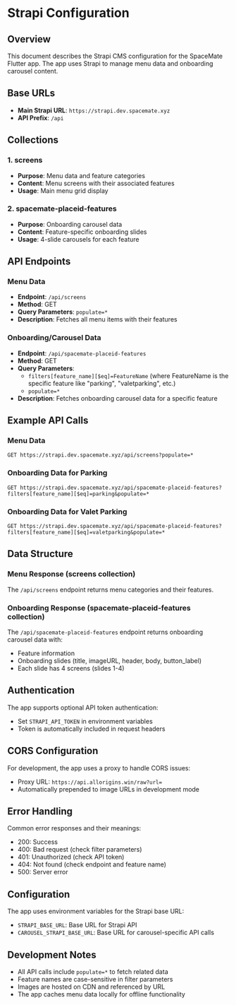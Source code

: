 # Strapi Configuration

## Overview

This document describes the Strapi CMS configuration for the SpaceMate Flutter app. The app uses Strapi to manage menu data and onboarding carousel content.

## Base URLs

- **Main Strapi URL**: `https://strapi.dev.spacemate.xyz`
- **API Prefix**: `/api`

## Collections

### 1. screens
- **Purpose**: Menu data and feature categories
- **Content**: Menu screens with their associated features
- **Usage**: Main menu grid display

### 2. spacemate-placeid-features
- **Purpose**: Onboarding carousel data
- **Content**: Feature-specific onboarding slides
- **Usage**: 4-slide carousels for each feature

## API Endpoints

### Menu Data
- **Endpoint**: `/api/screens`
- **Method**: GET
- **Query Parameters**: `populate=*`
- **Description**: Fetches all menu items with their features

### Onboarding/Carousel Data
- **Endpoint**: `/api/spacemate-placeid-features`
- **Method**: GET
- **Query Parameters**: 
  - `filters[feature_name][$eq]=FeatureName` (where FeatureName is the specific feature like "parking", "valetparking", etc.)
  - `populate=*`
- **Description**: Fetches onboarding carousel data for a specific feature

## Example API Calls

### Menu Data
```
GET https://strapi.dev.spacemate.xyz/api/screens?populate=*
```

### Onboarding Data for Parking
```
GET https://strapi.dev.spacemate.xyz/api/spacemate-placeid-features?filters[feature_name][$eq]=parking&populate=*
```

### Onboarding Data for Valet Parking
```
GET https://strapi.dev.spacemate.xyz/api/spacemate-placeid-features?filters[feature_name][$eq]=valetparking&populate=*
```

## Data Structure

### Menu Response (screens collection)
The `/api/screens` endpoint returns menu categories and their features.

### Onboarding Response (spacemate-placeid-features collection)
The `/api/spacemate-placeid-features` endpoint returns onboarding carousel data with:
- Feature information
- Onboarding slides (title, imageURL, header, body, button_label)
- Each slide has 4 screens (slides 1-4)

## Authentication

The app supports optional API token authentication:
- Set `STRAPI_API_TOKEN` in environment variables
- Token is automatically included in request headers

## CORS Configuration

For development, the app uses a proxy to handle CORS issues:
- Proxy URL: `https://api.allorigins.win/raw?url=`
- Automatically prepended to image URLs in development mode

## Error Handling

Common error responses and their meanings:
- 200: Success
- 400: Bad request (check filter parameters)
- 401: Unauthorized (check API token)
- 404: Not found (check endpoint and feature name)
- 500: Server error

## Configuration

The app uses environment variables for the Strapi base URL:
- `STRAPI_BASE_URL`: Base URL for Strapi API
- `CAROUSEL_STRAPI_BASE_URL`: Base URL for carousel-specific API calls

## Development Notes

- All API calls include `populate=*` to fetch related data
- Feature names are case-sensitive in filter parameters
- Images are hosted on CDN and referenced by URL
- The app caches menu data locally for offline functionality
